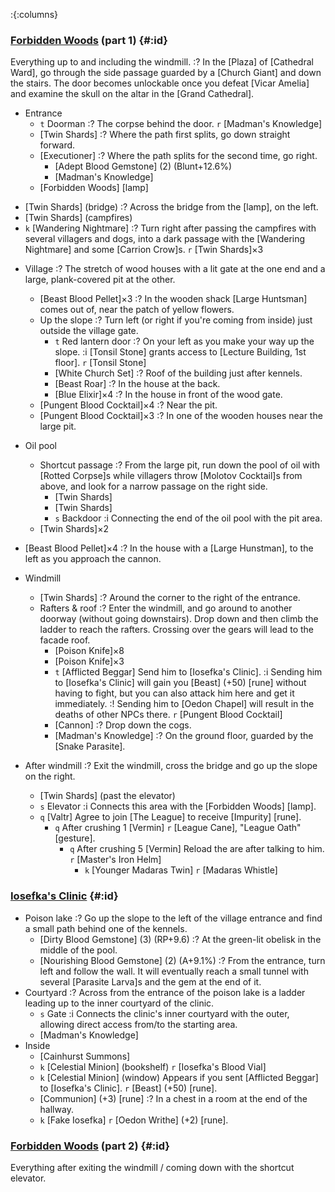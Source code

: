 :{:columns}

### [Forbidden Woods](@) (part 1) {#:id}
Everything up to and including the windmill.
:? In the [Plaza] of [Cathedral Ward], go through the side passage guarded by a [Church Giant] and down the stairs. The door becomes unlockable once you defeat [Vicar Amelia] and examine the skull on the altar in the [Grand Cathedral].

* Entrance
  - `t` Doorman
    :? The corpse behind the door.
    `r` [Madman's Knowledge]
  - [Twin Shards]
    :? Where the path first splits, go down straight forward.
  * [Executioner]
    :? Where the path splits for the second time, go right.
    - [Adept Blood Gemstone] (2) (Blunt+12.6%)
    - [Madman's Knowledge]
  - [Forbidden Woods] [lamp]

- [Twin Shards] (bridge)
  :? Across the bridge from the [lamp], on the left.
- [Twin Shards] (campfires)
- `k` [Wandering Nightmare]
  :? Turn right after passing the campfires with several villagers and dogs, into a dark passage with the [Wandering Nightmare] and some [Carrion Crow]s.
  `r` [Twin Shards]×3

* Village
  :? The stretch of wood houses with a lit gate at the one end and a large, plank-covered pit at the other.
  - [Beast Blood Pellet]×3
    :? In the wooden shack [Large Huntsman] comes out of, near the patch of yellow flowers.
  * Up the slope
    :? Turn left (or right if you're coming from inside) just outside the village gate.
    - `t` Red lantern door
      :? On your left as you make your way up the slope.
      :i [Tonsil Stone] grants access to [Lecture Building, 1st floor].
      `r` [Tonsil Stone]
    - [White Church Set]
      :? Roof of the building just after kennels.
    - [Beast Roar]
      :? In the house at the back.
    - [Blue Elixir]×4
      :? In the house in front of the wood gate.
  - [Pungent Blood Cocktail]×4
    :? Near the pit.
  - [Pungent Blood Cocktail]×3
    :? In one of the wooden houses near the large pit.

* Oil pool
  * Shortcut passage
    :? From the large pit, run down the pool of oil with [Rotted Corpse]s while villagers throw [Molotov Cocktail]s from above, and look for a narrow passage on the right side.
    - [Twin Shards]
    - [Twin Shards]
    - `s` Backdoor
      :i Connecting the end of the oil pool with the pit area.
  - [Twin Shards]×2

- [Beast Blood Pellet]×4
  :? In the house with a [Large Hunstman], to the left as you approach the cannon.
  
* Windmill
  - [Twin Shards]
    :? Around the corner to the right of the entrance.
  * Rafters & roof
    :? Enter the windmill, and go around to another doorway (without going downstairs). Drop down and then climb the ladder to reach the rafters. Crossing over the gears will lead to the facade roof.
    - [Poison Knife]×8
    - [Poison Knife]×3
    - `t` [Afflicted Beggar]
      Send him to [Iosefka's Clinic].
      :i Sending him to [Iosefka's Clinic] will gain you [Beast] (+50) [rune] without having to fight, but you can also attack him here and get it immediately.
      :! Sending him to [Oedon Chapel] will result in the deaths of other NPCs there.
      `r` [Pungent Blood Cocktail]
    - [Cannon]
      :? Drop down the cogs.
    - [Madman's Knowledge]
      :? On the ground floor, guarded by the [Snake Parasite].

* After windmill
  :? Exit the windmill, cross the bridge and go up the slope on the right.
  - [Twin Shards] (past the elevator)
  - `s` Elevator
    :i Connects this area with the [Forbidden Woods] [lamp].
   - `q` [Valtr]
     Agree to join [The League] to receive [Impurity] [rune].
     - `q` After crushing 1 [Vermin]
       `r` [League Cane], "League Oath" [gesture].
       - `q` After crushing 5 [Vermin]
         Reload the are after talking to him.
         `r` [Master's Iron Helm]
         - `k` [Younger Madaras Twin]
           `r` [Madaras Whistle]
     
### [Iosefka's Clinic](@) {#:id}
* Poison lake
  :? Go up the slope to the left of the village entrance and find a small path behind one of the kennels.
  - [Dirty Blood Gemstone] (3) (RP+9.6)
    :? At the green-lit obelisk in the middle of the pool.
  - [Nourishing Blood Gemstone] (2) (A+9.1%)
    :? From the entrance, turn left and follow the wall. It will eventually reach a small tunnel with several [Parasite Larva]s and the gem at the end of it.
* Courtyard
  :? Across from the entrance of the poison lake is a ladder leading up to the inner courtyard of the clinic.
  - `s` Gate
    :i Connects the clinic's inner courtyard with the outer, allowing direct access from/to the starting area.
  - [Madman's Knowledge]
* Inside
  - [Cainhurst Summons]
  - `k` [Celestial Minion] (bookshelf)
    `r` [Iosefka's Blood Vial]
  - `k` [Celestial Minion] (window)
    Appears if you sent [Afflicted Beggar] to [Iosefka's Clinic].
    `r` [Beast] (+50) [rune].
  - [Communion] (+3) [rune]
    :? In a chest in a room at the end of the hallway.
  - `k` [Fake Iosefka]
    `r` [Oedon Writhe] (+2) [rune].


### [Forbidden Woods](@) (part 2) {#:id}
Everything after exiting the windmill / coming down with the shortcut elevator.
